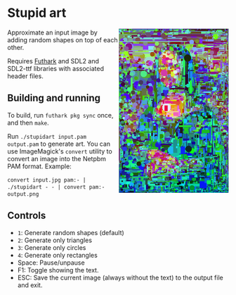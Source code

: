 # Stupid art

<img src="example-output-small.png" width="250" align="right">

Approximate an input image by adding random shapes on top of each other.

Requires [Futhark](http://futhark-lang.org) and SDL2 and SDL2-ttf
libraries with associated header files.

## Building and running

To build, run `futhark pkg sync` once, and then `make`.

Run `./stupidart input.pam output.pam` to generate art.  You can use
ImageMagick's `convert` utility to convert an image into the Netpbm PAM
format.  Example:

```
convert input.jpg pam:- | ./stupidart - - | convert pam:- output.png
```

## Controls

  - `1`: Generate random shapes (default)
  - `2`: Generate only triangles
  - `3`: Generate only circles
  - `4`: Generate only rectangles
  - Space: Pause/unpause
  - F1: Toggle showing the text.
  - ESC: Save the current image (always without the text) to the output
    file and exit.
